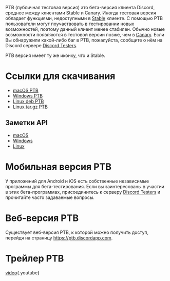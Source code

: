 <!-- TITLE: [RU] Публичная тестовая версия Discord -->

PTB (публичная тестовая версия) это бета-версия клиента Discord, среднее между клиентами Stable и Canary. Иногда тестовая версия обладает функциями, недоступными в [Stable](/stable) клиенте. С помощью PTB пользователи могут поучаствовать в тестировании новых возможностей, поэтому данный клиент менее стабилен. Обычно новые возможности появляются в тестовой версии позже, чем в [Canary](/ru/canary). Если Вы обнаружили какой-либо баг в PTB, пожалуйста, сообщите о нём на Discord сервере [Discord Testers](https://discord.gg/discord-testers).

PTB версия имеет ту же иконку, что и Stable.
# Ссылки для скачивания
* [macOS PTB](https://discordapp.com/api/download/ptb?platform=osx)
* [Windows PTB](https://discordapp.com/api/download/ptb?platform=win)
* [Linux deb PTB](https://discordapp.com/api/download/ptb?platform=linux&format=deb)
* [Linux tar.gz PTB](https://discordapp.com/api/download/ptb?platform=linux&format=tar.gz)
## Заметки API
* [macOS](https://discordapp.com/api/ptb/updates?platform=osx)
* [Windows](https://discordapp.com/api/ptb/updates?platform=win)
* [Linux](https://discordapp.com/api/ptb/updates?platform=linux)

# Мобильная версия PTB
У приложений для Android и iOS есть собственные независимые программы для бета-тестирования. Если вы заинтересованы в участии в этих бета-программах, присоединитесь к серверу [Discord Testers](http://discord.gg/discord-testers) и прочитайте часто задаваемые вопросы.

# Веб-версия PTB
Существует веб-версия PTB, к которой можно получить доступ, перейдя на страницу https://ptb.discordapp.com.
# Трейлер PTB
[video](https://www.youtube.com/watch?v=HhrwPMtv8p4){.youtube}